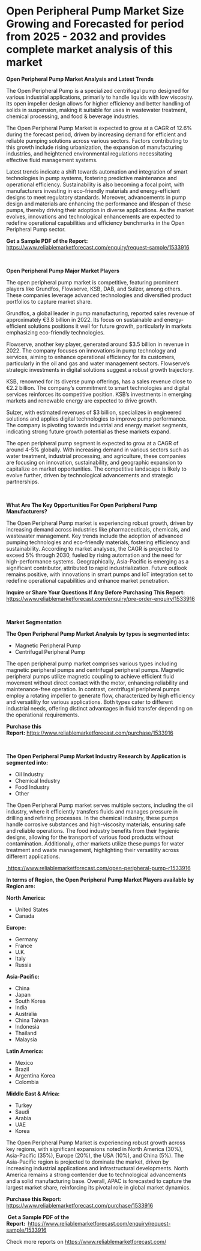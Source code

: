 <p><h1>Open Peripheral Pump Market Size Growing and Forecasted for period from 2025 - 2032 and provides complete market analysis of this market</h1></p><p><strong>Open Peripheral Pump Market Analysis and Latest Trends</strong></p>
<p><p>The Open Peripheral Pump is a specialized centrifugal pump designed for various industrial applications, primarily to handle liquids with low viscosity. Its open impeller design allows for higher efficiency and better handling of solids in suspension, making it suitable for uses in wastewater treatment, chemical processing, and food & beverage industries. </p><p>The Open Peripheral Pump Market is expected to grow at a CAGR of 12.6% during the forecast period, driven by increasing demand for efficient and reliable pumping solutions across various sectors. Factors contributing to this growth include rising urbanization, the expansion of manufacturing industries, and heightened environmental regulations necessitating effective fluid management systems. </p><p>Latest trends indicate a shift towards automation and integration of smart technologies in pump systems, fostering predictive maintenance and operational efficiency. Sustainability is also becoming a focal point, with manufacturers investing in eco-friendly materials and energy-efficient designs to meet regulatory standards. Moreover, advancements in pump design and materials are enhancing the performance and lifespan of these pumps, thereby driving their adoption in diverse applications. As the market evolves, innovations and technological enhancements are expected to redefine operational capabilities and efficiency benchmarks in the Open Peripheral Pump sector.</p></p>
<p><strong>Get a Sample PDF of the Report:&nbsp;</strong> <a href="https://www.reliablemarketforecast.com/enquiry/request-sample/1533916?utm_campaign=3123&utm_medium=2&utm_source=Github&utm_content=ia&utm_term=11042025&utm_id=open-peripheral-pump">https://www.reliablemarketforecast.com/enquiry/request-sample/1533916</a></p>
<p>&nbsp;</p>
<p><strong>Open Peripheral Pump Major Market Players</strong></p>
<p><p>The open peripheral pump market is competitive, featuring prominent players like Grundfos, Flowserve, KSB, DAB, and Sulzer, among others. These companies leverage advanced technologies and diversified product portfolios to capture market share.</p><p>Grundfos, a global leader in pump manufacturing, reported sales revenue of approximately €3.8 billion in 2022. Its focus on sustainable and energy-efficient solutions positions it well for future growth, particularly in markets emphasizing eco-friendly technologies.</p><p>Flowserve, another key player, generated around $3.5 billion in revenue in 2022. The company focuses on innovations in pump technology and services, aiming to enhance operational efficiency for its customers, particularly in the oil and gas and water management sectors. Flowserve’s strategic investments in digital solutions suggest a robust growth trajectory.</p><p>KSB, renowned for its diverse pump offerings, has a sales revenue close to €2.2 billion. The company’s commitment to smart technologies and digital services reinforces its competitive position. KSB’s investments in emerging markets and renewable energy are expected to drive growth.</p><p>Sulzer, with estimated revenues of $3 billion, specializes in engineered solutions and applies digital technologies to improve pump performance. The company is pivoting towards industrial and energy market segments, indicating strong future growth potential as these markets expand.</p><p>The open peripheral pump segment is expected to grow at a CAGR of around 4-5% globally. With increasing demand in various sectors such as water treatment, industrial processing, and agriculture, these companies are focusing on innovation, sustainability, and geographic expansion to capitalize on market opportunities. The competitive landscape is likely to evolve further, driven by technological advancements and strategic partnerships.</p></p>
<p>&nbsp;</p>
<p><strong>What Are The Key Opportunities For Open Peripheral Pump Manufacturers?</strong></p>
<p><p>The Open Peripheral Pump market is experiencing robust growth, driven by increasing demand across industries like pharmaceuticals, chemicals, and wastewater management. Key trends include the adoption of advanced pumping technologies and eco-friendly materials, fostering efficiency and sustainability. According to market analyses, the CAGR is projected to exceed 5% through 2030, fueled by rising automation and the need for high-performance systems. Geographically, Asia-Pacific is emerging as a significant contributor, attributed to rapid industrialization. Future outlook remains positive, with innovations in smart pumps and IoT integration set to redefine operational capabilities and enhance market penetration.</p></p>
<p><strong>Inquire or Share Your Questions If Any Before Purchasing This Report:</strong> <a href="https://www.reliablemarketforecast.com/enquiry/pre-order-enquiry/1533916?utm_campaign=3123&utm_medium=2&utm_source=Github&utm_content=ia&utm_term=11042025&utm_id=open-peripheral-pump">https://www.reliablemarketforecast.com/enquiry/pre-order-enquiry/1533916</a></p>
<p>&nbsp;</p>
<p><strong>Market Segmentation</strong></p>
<p><strong>The Open Peripheral Pump Market Analysis by types is segmented into:</strong></p>
<p><ul><li>Magnetic Peripheral Pump</li><li>Centrifugal Peripheral Pump</li></ul></p>
<p><p>The open peripheral pump market comprises various types including magnetic peripheral pumps and centrifugal peripheral pumps. Magnetic peripheral pumps utilize magnetic coupling to achieve efficient fluid movement without direct contact with the motor, enhancing reliability and maintenance-free operation. In contrast, centrifugal peripheral pumps employ a rotating impeller to generate flow, characterized by high efficiency and versatility for various applications. Both types cater to different industrial needs, offering distinct advantages in fluid transfer depending on the operational requirements.</p></p>
<p><strong>Purchase this Report:&nbsp;</strong><a href="https://www.reliablemarketforecast.com/purchase/1533916?utm_campaign=3123&utm_medium=2&utm_source=Github&utm_content=ia&utm_term=11042025&utm_id=open-peripheral-pump">https://www.reliablemarketforecast.com/purchase/1533916</a></p>
<p>&nbsp;</p>
<p><strong>The Open Peripheral Pump Market Industry Research by Application is segmented into:</strong></p>
<p><ul><li>Oil Industry</li><li>Chemical Industry</li><li>Food Industry</li><li>Other</li></ul></p>
<p><p>The Open Peripheral Pump market serves multiple sectors, including the oil industry, where it efficiently transfers fluids and manages pressure in drilling and refining processes. In the chemical industry, these pumps handle corrosive substances and high-viscosity materials, ensuring safe and reliable operations. The food industry benefits from their hygienic designs, allowing for the transport of various food products without contamination. Additionally, other markets utilize these pumps for water treatment and waste management, highlighting their versatility across different applications.</p></p>
<p><a href="https://www.reliablemarketforecast.com/open-peripheral-pump-r1533916?utm_campaign=3123&utm_medium=2&utm_source=Github&utm_content=ia&utm_term=11042025&utm_id=open-peripheral-pump">&nbsp;https://www.reliablemarketforecast.com/open-peripheral-pump-r1533916</a></p>
<p><strong>In terms of Region, the Open Peripheral Pump Market Players available by Region are:</strong></p>
<p>
    <p> <strong> North America: </strong>
        <ul>
            <li>United States</li>
            <li>Canada</li>
        </ul>
        </p> 
    <p> <strong> Europe: </strong>
        <ul>
            <li>Germany</li>
            <li>France</li>
            <li>U.K.</li>
            <li>Italy</li>
            <li>Russia</li>
        </ul>
        </p> 
    <p> <strong> Asia-Pacific: </strong>
        <ul>
            <li>China</li>
            <li>Japan</li>
            <li>South Korea</li>
            <li>India</li>
            <li>Australia</li>
            <li>China Taiwan</li>
            <li>Indonesia</li>
            <li>Thailand</li>
            <li>Malaysia</li>
        </ul>
        </p> 
    <p> <strong> Latin America: </strong>
        <ul>
            <li>Mexico</li>
            <li>Brazil</li>
            <li>Argentina Korea</li>
            <li>Colombia</li>
        </ul>
        </p> 
    <p> <strong> Middle East & Africa: </strong>
        <ul>
            <li>Turkey</li>
            <li>Saudi</li>
            <li>Arabia</li>
            <li>UAE</li>
            <li>Korea</li>
        </ul>
    </p>
    </p>
<p><p>The Open Peripheral Pump Market is experiencing robust growth across key regions, with significant expansions noted in North America (30%), Asia-Pacific (35%), Europe (20%), the USA (10%), and China (5%). The Asia-Pacific region is projected to dominate the market, driven by increasing industrial applications and infrastructural developments. North America remains a strong contender due to technological advancements and a solid manufacturing base. Overall, APAC is forecasted to capture the largest market share, reinforcing its pivotal role in global market dynamics.</p></p>
<p><strong>Purchase this Report: </strong><a href="https://www.reliablemarketforecast.com/purchase/1533916?utm_campaign=3123&utm_medium=2&utm_source=Github&utm_content=ia&utm_term=11042025&utm_id=open-peripheral-pump">https://www.reliablemarketforecast.com/purchase/1533916</a></p>
<p>&nbsp;<strong>Get a Sample PDF of the Report:&nbsp;&nbsp;</strong><a href="https://www.reliablemarketforecast.com/enquiry/request-sample/1533916?utm_campaign=3123&utm_medium=2&utm_source=Github&utm_content=ia&utm_term=11042025&utm_id=open-peripheral-pump">https://www.reliablemarketforecast.com/enquiry/request-sample/1533916</a></p>
<p><strong></strong></p>
<p>Check more reports on <a href="https://www.reliablemarketforecast.com/?utm_campaign=3123&utm_medium=2&utm_source=Github&utm_content=ia&utm_term=11042025&utm_id=open-peripheral-pump">https://www.reliablemarketforecast.com/</a></p>